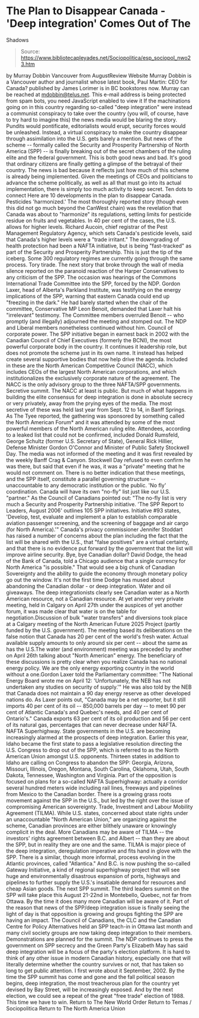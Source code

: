# The Plan to Disappear Canada - 'Deep integration' Comes Out of The 
Shadows

> Source: https://www.bibliotecapleyades.net/Sociopolitica/esp_sociopol_nwo23.htm

by Murray Dobbin
Vancouver from AugustReview Website
Murray Dobbin is a Vancouver author and journalist whose latest book, Paul Martin: CEO for Canada? published by James Lorimer is in BC bookstores now. Murray can be reached at mdobbin@telus.net. This e-mail address is being protected from spam bots, you need JavaScript enabled to view it
If the machinations going on in this country regarding so-called "deep integration" were instead a communist conspiracy to take over the country (you will, of course, have to try hard to imagine this) the news media would be blaring the story. Pundits would pontificate, editorialists would erupt, security forces would be unleashed. Instead, a virtual conspiracy to make the country disappear through assimilation into the U.S. gets barely a mention. But news of the scheme -- formally called the Security and Prosperity Partnership of North America (SPP) -- is finally breaking out of the secret chambers of the ruling elite and the federal government. This is both good news and bad. It's good that ordinary citizens are finally getting a glimpse of the betrayal of their country. The news is bad because it reflects just how much of this scheme is already being implemented. Given the meetings of CEOs and politicians to advance the scheme politically, as well as all that must go into its actual implementation, there is simply too much activity to keep secret.
Ten dots to connect Here are 10 developments in the plan to disappear Canada.
Pesticides 'harmonized.'
The most thoroughly reported story (though even this did not go much beyond the CanWest chain) was the revelation that Canada was about to "harmonize" its regulations, setting limits for pesticide residue on fruits and vegetables. In 40 per cent of the cases, the U.S. allows for higher levels. Richard Aucoin, chief registrar of the Pest Management Regulatory Agency, which sets Canada's pesticide levels, said that Canada's higher levels were a "trade irritant." The downgrading of health protection had been a NAFTA initiative, but is being "fast-tracked" as part of the Security and Prosperity Partnership. This is just the tip of the iceberg. Some 300 regulatory regimes are currently going through the same process.
Tory tirade.
The next story that broke through the wall of media silence reported on the paranoid reaction of the Harper Conservatives to any criticism of the SPP. The occasion was hearings of the Commons International Trade Committee into the SPP, forced by the NDP. Gordon Laxer, head of Alberta's Parkland Institute, was testifying on the energy implications of the SPP, warning that eastern Canada could end up "freezing in the dark." He had barely started when the chair of the committee, Conservative MP Leon Benoit, demanded that Laxer halt his "irrelevant" testimony. The Committee members overruled Benoit -- who promptly (and illegally) adjourned the meeting and stomped out. The NDP and Liberal members nonetheless continued without him.
Council of corporate power.
The SPP initiative began in earnest back in 2002 with the Canadian Council of Chief Executives (formerly the BCNI), the most powerful corporate body in the country. It continues it leadership role, but does not promote the scheme just in its own name. It instead has helped create several supportive bodies that now help drive the agenda. Included in these are the North American Competitive Council (NACC), which includes CEOs of the largest North American corporations, and which institutionalizes the exclusively corporate nature of the agreement. The NACC is the only advisory group to the three NAFTA/SPP governments.
Secretive summit.
The NACC at least is public. But much of what happens in building the elite consensus for deep integration is done in absolute secrecy or very privately, away from the prying eyes of the media. The most secretive of these was held last year from Sept. 12 to 14, in Banff Springs. As The Tyee reported, the gathering was sponsored by something called the North American Forum* and it was attended by some of the most powerful members of the North American ruling elite. Attendees, according to a leaked list that could not be confirmed, included Donald Rumsfeld, George Schultz (former U.S. Secretary of State), General Rick Hillier, Defense Minister Gordon O'Connor and Minister of Public Safety Stockwell Day. The media was not informed of the meeting and it was first revealed by the weekly Banff Crag & Canyon. Stockwell Day refused to even confirm he was there, but said that even if he was, it was a "private" meeting that he would not comment on. There is no better indication that these meetings, and the SPP itself, constitute a parallel governing structure -- unaccountable to any democratic institution or the public.
'No fly' coordination.
Canada will have its own "no-fly" list just like our U.S. "partner." As the Council of Canadians pointed out:
"The no-fly list is very much a Security and Prosperity Partnership initiative. 'The SPP Report to Leaders, August 2006' outlines 105 SPP initiatives. Initiative #93 states, 'Develop, test, evaluate and implement a plan to establish comparable aviation passenger screening, and the screening of baggage and air cargo (for North America).'"
Canada's privacy commissioner Jennifer Stoddart has raised a number of concerns about the plan including the fact that the list will be shared with the U.S., that "false positives" are a virtual certainty, and that there is no evidence put forward by the government that the list will improve airline security.
Bye, bye Canadian dollar?
David Dodge, the head of the Bank of Canada, told a Chicago audience that a single currency for North America "is possible." That would see a big chunk of Canadian Sovereignty and the ability to guide the economy through monetary policy go out the window. It's not the first time Dodge has mused about abandoning the Canadian dollar - or deep integration.
Water and oil giveaways.
The deep integrationists clearly see Canadian water as a North American resource, not a Canadian resource. At yet another very private meeting, held in Calgary on April 27th under the auspices of yet another forum, it was made clear that water is on the table for negotiation.Discussion of bulk "water transfers" and diversions took place at a Calgary meeting of the North American Future 2025 Project (partly funded by the U.S. government). The meeting based its deliberations on the false notion that Canada has 20 per cent of the world's fresh water. Actual available supply amounts to only around six per cent -- about the same as has the U.S.The water (and environment) meeting was preceded by another on April 26th talking about "North American" energy. The beneficiary of these discussions is pretty clear when you realize Canada has no national energy policy. We are the only energy exporting country in the world without a one.Gordon Laxer told the Parliamentary committee:
"The National Energy Board wrote me on April 12: 'Unfortunately, the NEB has not undertaken any studies on security of supply.'"
He was also told by the NEB that Canada does not maintain a 90 day energy reserve as other developed nations do. As Laxer points out,
"Canada may be a net exporter, but it still imports 40 per cent of its oil -- 850,000 barrels per day -- to meet 90 per cent of Atlantic Canada's and Quebec's needs, and 40 per cent of Ontario's."
Canada exports 63 per cent of its oil production and 56 per cent of its natural gas, percentages that can never decrease under NAFTA.
NAFTA Superhighway.
State governments in the U.S. are becoming increasingly alarmed at the prospects of deep integration. Earlier this year, Idaho became the first state to pass a legislative resolution directing the U.S. Congress to drop out of the SPP, which is referred to as the North American Union amongst U.S. opponents. Thirteen states in addition to Idaho are calling on Congress to abandon the SPP: Georgia, Arizona, Missouri, Illinois, Oregon, Montana, South Carolina, Oklahoma, Utah, South Dakota, Tennessee, Washington and Virginia. Part of the opposition is focused on plans for a so-called NAFTA Superhighway: actually a corridor several hundred meters wide including rail lines, freeways and pipelines from Mexico to the Canadian border. There is a growing grass roots movement against the SPP in the U.S., but led by the right over the issue of compromising American sovereignty.
Trade, Investment and Labour Mobility Agreement (TILMA).
While U.S. states, concerned about state rights under an unaccountable "North American Union," are organizing against the scheme, Canadian provinces are either blithely unaware or knowingly complicit in the deal. More Canadians may be aware of TILMA -- the investors' rights agreement between B.C. and Albert -- than they are about the SPP, but in reality they are one and the same. TILMA is major piece of the deep integration, deregulation imperative and fits hand in glove with the SPP. There is a similar, though more informal, process evolving in the Atlantic provinces, called "Atlantica." And B.C. is now pushing the so-called Gateway Initiative, a kind of regional superhighway project that will see huge and environmentally disastrous expansion of ports, highways and pipelines to further supply the U.S.'s insatiable demand for resources and cheap Asian goods.
The next SPP summit.
The third leaders summit on the SPP will take place this August 21-22nd in Montebello, Quebec, not far from Ottawa. By the time it does many more Canadian will be aware of it.
Part of the reason that news of the SPP/deep integration issue is finally seeing the light of day is that opposition is growing and groups fighting the SPP are having an impact. The Council of Canadians, the CLC and the Canadian Centre for Policy Alternatives held an SPP teach-in in Ottawa last month and many civil society groups are now taking deep integration to their members. Demonstrations are planned for the summit. The NDP continues to press the government on SPP secrecy and the Green Party's Elizabeth May has said deep integration will be a focus of the party's election platform. It is hard to think of any other issue in modern Canadian history, especially one that will literally determine whether the country survives or not, that has taken so long to get public attention. I first wrote about it September, 2002. By the time the SPP summit has come and gone and the fall political season begins, deep integration, the most treacherous plan for the country yet devised by Bay Street, will be increasingly exposed. And by the next election, we could see a repeat of the great "free trade" election of 1988.
This time we have to win.
Return to The New World Order
Return to Temas / Sociopolitica
Return to The North America Union
